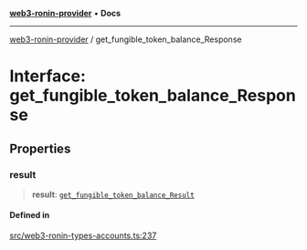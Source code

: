 [**web3-ronin-provider**](../README.md) • **Docs**

***

[web3-ronin-provider](../globals.md) / get\_fungible\_token\_balance\_Response

# Interface: get\_fungible\_token\_balance\_Response

## Properties

### result

> **result**: [`get_fungible_token_balance_Result`](get_fungible_token_balance_Result.md)

#### Defined in

[src/web3-ronin-types-accounts.ts:237](https://github.com/chuacw/web3-ronin-provider/blob/a0101c455e71e221c1f508afff12749e77bf1fd8/src/web3-ronin-types-accounts.ts#L237)
